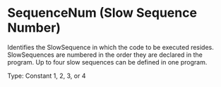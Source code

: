 # SequenceNum (Slow Sequence Number)

Identifies the SlowSequence in which the code to be executed resides. SlowSequences are numbered in the order they are declared in the program. Up to four slow sequences can be defined in one program.

Type: Constant 1, 2, 3, or 4
